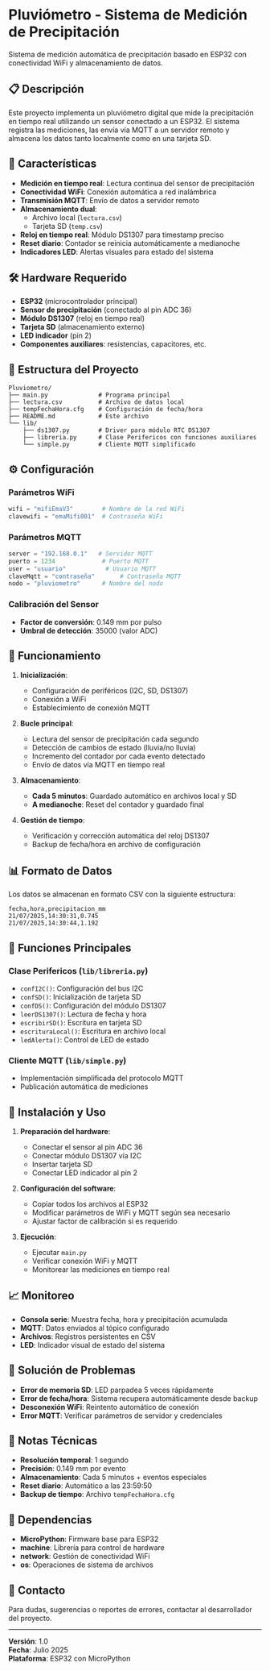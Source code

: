 # Pluviómetro - Sistema de Medición de Precipitación

Sistema de medición automática de precipitación basado en ESP32 con conectividad WiFi y almacenamiento de datos.

## 📋 Descripción

Este proyecto implementa un pluviómetro digital que mide la precipitación en tiempo real utilizando un sensor conectado a un ESP32. El sistema registra las mediciones, las envía vía MQTT a un servidor remoto y almacena los datos tanto localmente como en una tarjeta SD.

## 🔧 Características

- **Medición en tiempo real**: Lectura continua del sensor de precipitación
- **Conectividad WiFi**: Conexión automática a red inalámbrica
- **Transmisión MQTT**: Envío de datos a servidor remoto
- **Almacenamiento dual**: 
  - Archivo local (`lectura.csv`)
  - Tarjeta SD (`temp.csv`)
- **Reloj en tiempo real**: Módulo DS1307 para timestamp preciso
- **Reset diario**: Contador se reinicia automáticamente a medianoche
- **Indicadores LED**: Alertas visuales para estado del sistema

## 🛠️ Hardware Requerido

- **ESP32** (microcontrolador principal)
- **Sensor de precipitación** (conectado al pin ADC 36)
- **Módulo DS1307** (reloj en tiempo real)
- **Tarjeta SD** (almacenamiento externo)
- **LED indicador** (pin 2)
- **Componentes auxiliares**: resistencias, capacitores, etc.

## 📁 Estructura del Proyecto

```
Pluviometro/
├── main.py              # Programa principal
├── lectura.csv          # Archivo de datos local
├── tempFechaHora.cfg    # Configuración de fecha/hora
├── README.md            # Este archivo
└── lib/
    ├── ds1307.py        # Driver para módulo RTC DS1307
    ├── libreria.py      # Clase Perifericos con funciones auxiliares
    └── simple.py        # Cliente MQTT simplificado
```

## ⚙️ Configuración

### Parámetros WiFi
```python
wifi = "mifiEmaV3"        # Nombre de la red WiFi
clavewifi = "emaMifi001"  # Contraseña WiFi
```

### Parámetros MQTT
```python
server = "192.168.0.1"   # Servidor MQTT
puerto = 1234             # Puerto MQTT
user = "usuario"           # Usuario MQTT
claveMqtt = "contraseña"       # Contraseña MQTT
nodo = "pluviometro"      # Nombre del nodo
```

### Calibración del Sensor
- **Factor de conversión**: 0.149 mm por pulso
- **Umbral de detección**: 35000 (valor ADC)

## 🚀 Funcionamiento

1. **Inicialización**:
   - Configuración de periféricos (I2C, SD, DS1307)
   - Conexión a WiFi
   - Establecimiento de conexión MQTT

2. **Bucle principal**:
   - Lectura del sensor de precipitación cada segundo
   - Detección de cambios de estado (lluvia/no lluvia)
   - Incremento del contador por cada evento detectado
   - Envío de datos vía MQTT en tiempo real

3. **Almacenamiento**:
   - **Cada 5 minutos**: Guardado automático en archivos local y SD
   - **A medianoche**: Reset del contador y guardado final

4. **Gestión de tiempo**:
   - Verificación y corrección automática del reloj DS1307
   - Backup de fecha/hora en archivo de configuración

## 📊 Formato de Datos

Los datos se almacenan en formato CSV con la siguiente estructura:
```
fecha,hora,precipitacion_mm
21/07/2025,14:30:31,0.745
21/07/2025,14:30:44,1.192
```

## 🔄 Funciones Principales

### Clase Perifericos (`lib/libreria.py`)
- `confI2C()`: Configuración del bus I2C
- `confSD()`: Inicialización de tarjeta SD
- `confDS()`: Configuración del módulo DS1307
- `leerDS1307()`: Lectura de fecha y hora
- `escribirSD()`: Escritura en tarjeta SD
- `escrituraLocal()`: Escritura en archivo local
- `ledAlerta()`: Control de LED de estado

### Cliente MQTT (`lib/simple.py`)
- Implementación simplificada del protocolo MQTT
- Publicación automática de mediciones

## 🔧 Instalación y Uso

1. **Preparación del hardware**:
   - Conectar el sensor al pin ADC 36
   - Conectar módulo DS1307 vía I2C
   - Insertar tarjeta SD
   - Conectar LED indicador al pin 2

2. **Configuración del software**:
   - Copiar todos los archivos al ESP32
   - Modificar parámetros de WiFi y MQTT según sea necesario
   - Ajustar factor de calibración si es requerido

3. **Ejecución**:
   - Ejecutar `main.py`
   - Verificar conexión WiFi y MQTT
   - Monitorear las mediciones en tiempo real

## 📈 Monitoreo

- **Consola serie**: Muestra fecha, hora y precipitación acumulada
- **MQTT**: Datos enviados al tópico configurado
- **Archivos**: Registros persistentes en CSV
- **LED**: Indicador visual de estado del sistema

## 🐛 Solución de Problemas

- **Error de memoria SD**: LED parpadea 5 veces rápidamente
- **Error de fecha/hora**: Sistema recupera automáticamente desde backup
- **Desconexión WiFi**: Reintento automático de conexión
- **Error MQTT**: Verificar parámetros de servidor y credenciales

## 📝 Notas Técnicas

- **Resolución temporal**: 1 segundo
- **Precisión**: 0.149 mm por evento
- **Almacenamiento**: Cada 5 minutos + eventos especiales
- **Reset diario**: Automático a las 23:59:50
- **Backup de tiempo**: Archivo `tempFechaHora.cfg`

## 🔗 Dependencias

- **MicroPython**: Firmware base para ESP32
- **machine**: Librería para control de hardware
- **network**: Gestión de conectividad WiFi
- **os**: Operaciones de sistema de archivos

## 📧 Contacto

Para dudas, sugerencias o reportes de errores, contactar al desarrollador del proyecto.

---

**Versión**: 1.0  
**Fecha**: Julio 2025  
**Plataforma**: ESP32 con MicroPython
